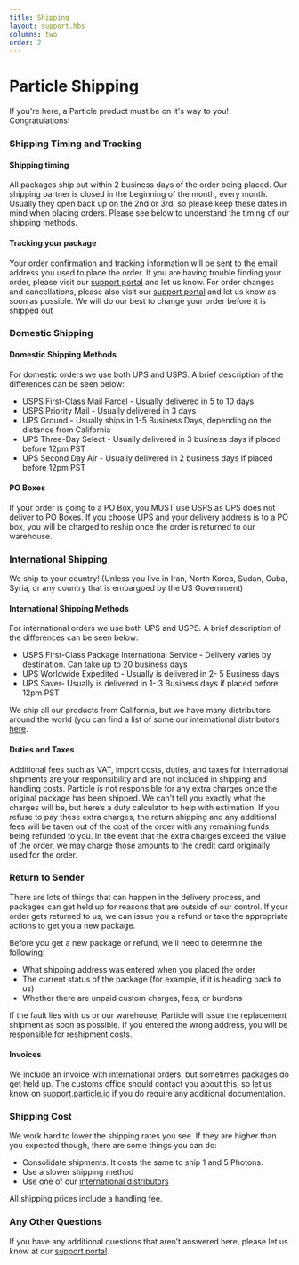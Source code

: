 ```yaml
---
title: Shipping
layout: support.hbs
columns: two
order: 2
---
```


Particle Shipping
===



If you're here, a Particle product must be on it's way to you! Congratulations! 

### Shipping Timing and Tracking


#### Shipping timing

All packages ship out within 2 business days of the order being placed. Our shipping partner is closed in the beginning of the month, every month. Usually they open back up on the 2nd or 3rd, so please keep these dates in mind when placing orders. Please see below to understand the timing of our shipping methods. 

#### Tracking your package

Your order confirmation and tracking information will be sent to the email address you used to place the order. If you are having trouble finding your order, please visit our [support portal](https://support.particle.io) and let us know. For order changes and cancellations, please also visit our [support portal](https://support.particle.io) and let us know as soon as possible. We will do our best to change your order before it is shipped out


### Domestic Shipping

#### Domestic Shipping Methods

For domestic orders we use both UPS and USPS. A brief description of the differences can be seen below:
- USPS First-Class Mail Parcel - Usually delivered in 5 to 10 days
- USPS Priority Mail - Usually delivered in 3 days
- UPS Ground - Usually ships in 1-5 Business Days, depending on the distance from California
- UPS Three-Day Select - Usually delivered in 3 business days if placed before 12pm PST
- UPS Second Day Air - Usually delivered in 2 business days if placed before 12pm PST 

#### PO Boxes

If your order is going to a PO Box, you MUST use USPS as UPS does not deliver to PO Boxes. If you choose UPS and your delivery address is to a PO box, you will be charged to reship once the order is returned to our warehouse. 


### International Shipping

We ship to your country! (Unless you live in Iran, North Korea, Sudan, Cuba, Syria, or any country that is embargoed by the US Government)

#### International Shipping Methods

For international orders we use both UPS and USPS. A brief description of the differences can be seen below:
- USPS First-Class Package International Service - Delivery varies by destination. Can take up to 20 business days
- UPS Worldwide Expedited - Usually is delivered in 2- 5 Business days
- UPS Saver- Usually is delivered in 1- 3 Business days if placed before 12pm PST

We ship all our products from California, but we have many distributors around the world (you can find a list of some our international distributors [here](https://www.particle.io/distributors).

#### Duties and Taxes

Additional fees such as VAT, import costs, duties, and taxes for international shipments are your responsibility and are not included in shipping and handling costs. Particle is not responsible for any extra charges once the original package has been shipped. We can’t tell you exactly what the charges will be, but here’s a duty calculator to help with estimation. If you refuse to pay these extra charges, the return shipping and any additional fees will be taken out of the cost of the order with any remaining funds being refunded to you. In the event that the extra charges exceed the value of the order, we may charge those amounts to the credit card originally used for the order.

### Return to Sender

There are lots of things that can happen in the delivery process, and packages can get held up for reasons that are outside of our control. If your order gets returned to us, we can issue you a refund or take the appropriate actions to get you a new package. 

Before you get a new package or refund, we'll need to determine the following:
- What shipping address was entered when you placed the order
- The current status of the package (for example, if it is heading back to us)
- Whether there are unpaid custom charges, fees, or burdens

If the fault lies with us or our warehouse, Particle will issue the replacement shipment as soon as possible. If you entered the wrong address, you will be responsible for reshipment costs. 

#### Invoices

We include an invoice with international orders, but sometimes packages do get held up. The customs office should contact you about this, so let us know on [support.particle.io](https://support.particle.io) if you do require any additional documentation. 

### Shipping Cost

We work hard to lower the shipping rates you see. If they are higher than you expected though, there are some things you can do: 
- Consolidate shipments. It costs the same to ship 1 and 5 Photons.
- Use a slower shipping method
- Use one of our [international distributors](https://www.particle.io/distributors)

All shipping prices include a handling fee. 


### Any Other Questions

If you have any additional questions that aren’t answered here, please let us know at our [support portal](https://support.particle.io).
